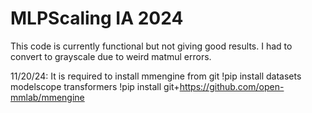 # MLPScaling IA 2024
This code is currently functional but not giving good results. I had to convert to grayscale due to weird matmul errors.

11/20/24:
It is required to install mmengine from git
!pip install datasets modelscope transformers
!pip install git+https://github.com/open-mmlab/mmengine
